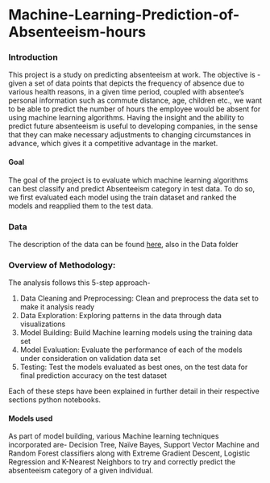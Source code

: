 # Machine-Learning-Prediction-of-Absenteeism-hours

### Introduction
This project is a study on predicting absenteeism at work. The objective is - given a set of data points that depicts the frequency of absence due to various health reasons, in a given time period, coupled with absentee’s personal information such as commute distance, age, children etc., we want to be able to predict the number of hours the employee would be absent for using machine learning algorithms. Having the insight and the ability to predict future absenteeism is useful to developing companies, in the sense that they can make necessary adjustments to changing circumstances in advance, which gives it a competitive advantage in the market.


#### Goal
The goal of the project is to evaluate which machine learning algorithms can best classify and predict Absenteeism category in test data. To do so, we first evaluated each model using the train dataset and ranked the models and reapplied them to the test data.


### Data
The description of the data can be found [here](https://github.com/navyamh24/Machine-Learning-Prediction-of-Absenteeism-hours/blob/master/Data%20Sets/DatasetDescription.md), also in the Data folder


### Overview of Methodology:

The analysis follows this 5-step approach-
1.	Data Cleaning and Preprocessing: Clean and preprocess the data set to make it analysis ready 
2.	Data Exploration: Exploring patterns in the data through data visualizations
3.	Model Building: Build Machine learning models using the training data set
4.	Model Evaluation: Evaluate the performance of each of the models under consideration on validation data set
5.	Testing: Test the models evaluated as best ones, on the test data for final prediction accuracy on the test dataset

Each of these steps have been explained in further detail in their respective sections python notebooks.

#### Models used
As part of model building, various Machine learning techniques incorporated are- Decision Tree, Naïve Bayes, Support Vector Machine and Random Forest classifiers along with Extreme Gradient Descent, Logistic Regression and K-Nearest Neighbors to try and correctly predict the absenteeism category of a given individual. 
